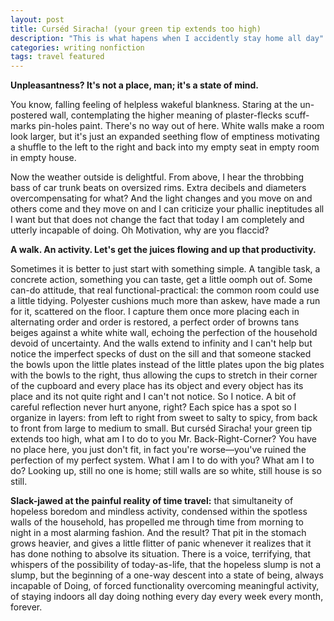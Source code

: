 ```yaml
---
layout: post
title: Curséd Siracha! (your green tip extends too high)
description: "This is what hapens when I accidently stay home all day"
categories: writing nonfiction
tags: travel featured
---
```


__Unpleasantness? It's not a place, man; it's a state of mind.__

You know, falling feeling of helpless wakeful blankness. Staring at the un-postered wall, contemplating the higher meaning of plaster-flecks scuff-marks pin-holes paint. There's no way out of here. White walls make a room look larger, but it's just an expanded seething flow of emptiness motivating a shuffle to the left to the right and back into my empty seat in empty room in empty house.

Now the weather outside is delightful. From above, I hear the throbbing bass of car trunk beats on oversized rims. Extra decibels and diameters overcompensating for what? And the light changes and you move on and others come and they move on and I can criticize your phallic ineptitudes all I want but that does not change the fact that today I am completely and utterly incapable of doing. Oh Motivation, why are you flaccid?

__A walk. An activity. Let's get the juices flowing and up that productivity.__

Sometimes it is better to just start with something simple. A tangible task, a concrete action, something you can taste, get a little oomph out of. Some can-do attitude, that real functional-practical: the common room could use a little tidying. Polyester cushions much more than askew, have made a run for it, scattered on the floor. I capture them once more placing each in alternating order and order is restored, a perfect order of browns tans beiges against a white white wall, echoing the perfection of the household devoid of uncertainty. And the walls extend to infinity and I can't help but notice the imperfect specks of dust on the sill and that someone stacked the bowls upon the little plates instead of the little plates upon the big plates with the bowls to the right, thus allowing the cups to stretch in their corner of the cupboard and every place has its object and every object has its place and its not quite right and I can't not notice. So I notice. A bit of careful reflection never hurt anyone, right? Each spice has a spot so I organize in layers: from left to right from sweet to salty to spicy, from back to front from large to medium to small. But curséd Siracha! your green tip extends too high, what am I to do to you Mr. Back-Right-Corner? You have no place here, you just don't fit, in fact you're worse—you've ruined the perfection of my perfect system. What I am I to do with you? What am I to do?
Looking up, still no one is home; still walls are so white, still house is so still.

__Slack-jawed at the painful reality of time travel:__ that simultaneity of hopeless boredom and mindless activity, condensed within the spotless walls of the household, has propelled me through time from morning to night in a most alarming fashion. And the result? That pit in the stomach grows heavier, and gives a little flitter of panic whenever it realizes that it has done nothing to absolve its situation. There is a voice, terrifying, that whispers of the possibility of today-as-life, that the hopeless slump is not a slump, but the beginning of a one-way descent into a state of being, always incapable of Doing, of forced functionality overcoming meaningful activity, of staying indoors all day doing nothing every day every week every month, forever.

